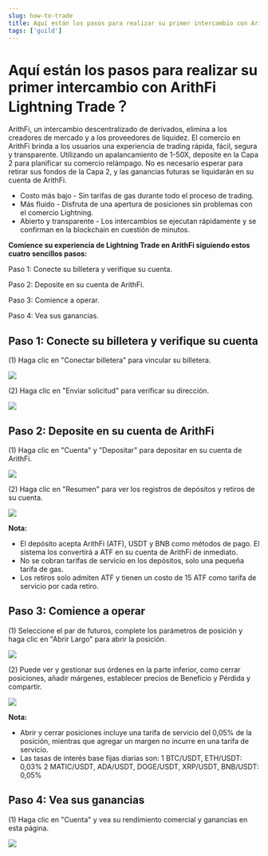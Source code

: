 ```yaml
---
slug: how-to-trade
title: Aquí están los pasos para realizar su primer intercambio con ArithFi Lightning Trade？
tags: ['guild']
---
```


# Aquí están los pasos para realizar su primer intercambio con ArithFi Lightning Trade？

ArithFi, un intercambio descentralizado de derivados, elimina a los creadores de mercado y a los proveedores de liquidez. El comercio en ArithFi brinda a los usuarios una experiencia de trading rápida, fácil, segura y transparente. Utilizando un apalancamiento de 1-50X, deposite en la Capa 2 para planificar su comercio relámpago. No es necesario esperar para retirar sus fondos de la Capa 2, y las ganancias futuras se liquidarán en su cuenta de ArithFi.

- Costo más bajo - Sin tarifas de gas durante todo el proceso de trading.
- Más fluido - Disfruta de una apertura de posiciones sin problemas con el comercio Lightning.
- Abierto y transparente - Los intercambios se ejecutan rápidamente y se confirman en la blockchain en cuestión de minutos.

**Comience su experiencia de Lightning Trade en ArithFi siguiendo estos cuatro sencillos pasos:**

Paso 1: Conecte su billetera y verifique su cuenta.

Paso 2: Deposite en su cuenta de ArithFi.

Paso 3: Comience a operar.

Paso 4: Vea sus ganancias.

## **Paso 1: Conecte su billetera y verifique su cuenta**

(1) Haga clic en "Conectar billetera" para vincular su billetera.

![](https://bafybeicp5kgnfe7q6vtc6jlprv33setne7hmdwhwthop2juj7j3e257df4.ipfs.nftstorage.link/11.png)

(2) Haga clic en "Enviar solicitud" para verificar su dirección.

![](https://bafybeicp5kgnfe7q6vtc6jlprv33setne7hmdwhwthop2juj7j3e257df4.ipfs.nftstorage.link/22.png)

## **Paso 2: Deposite en su cuenta de ArithFi**

(1) Haga clic en "Cuenta" y "Depositar" para depositar en su cuenta de ArithFi.

![](https://bafybeicp5kgnfe7q6vtc6jlprv33setne7hmdwhwthop2juj7j3e257df4.ipfs.nftstorage.link/33.png)

(2) Haga clic en "Resumen" para ver los registros de depósitos y retiros de su cuenta.

![](https://bafybeicp5kgnfe7q6vtc6jlprv33setne7hmdwhwthop2juj7j3e257df4.ipfs.nftstorage.link/44.png)

**Nota:**

- El depósito acepta ArithFi (ATF), USDT y BNB como métodos de pago. El sistema los convertirá a ATF en su cuenta de ArithFi de inmediato.
- No se cobran tarifas de servicio en los depósitos, solo una pequeña tarifa de gas.
- Los retiros solo admiten ATF y tienen un costo de 15 ATF como tarifa de servicio por cada retiro.

## **Paso 3: Comience a operar**

(1) Seleccione el par de futuros, complete los parámetros de posición y haga clic en "Abrir Largo" para abrir la posición.

![](https://bafybeicu3pvbrwbbnjhovlqizxojkfztcnrssqqbripkhz5yver7xu3lq4.ipfs.nftstorage.link/111.png)

(2) Puede ver y gestionar sus órdenes en la parte inferior, como cerrar posiciones, añadir márgenes, establecer precios de Beneficio y Pérdida y compartir.

![](https://bafybeicu3pvbrwbbnjhovlqizxojkfztcnrssqqbripkhz5yver7xu3lq4.ipfs.nftstorage.link/222.png)

**Nota:**

- Abrir y cerrar posiciones incluye una tarifa de servicio del 0,05% de la posición, mientras que agregar un margen no incurre en una tarifa de servicio.
- Las tasas de interés base fijas diarias son: 1 BTC/USDT, ETH/USDT: 0,03% 2 MATIC/USDT, ADA/USDT, DOGE/USDT, XRP/USDT, BNB/USDT: 0,05%

## **Paso 4: Vea sus ganancias**

(1) Haga clic en "Cuenta" y vea su rendimiento comercial y ganancias en esta página.

![](https://bafybeicp5kgnfe7q6vtc6jlprv33setne7hmdwhwthop2juj7j3e257df4.ipfs.nftstorage.link/77.png)